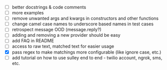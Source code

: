 - [ ] better docstrings & code comments
- [ ] more examples
- [ ] remove unwanted args and kwargs in constructors and other functions
- [ ] change camel case names to underscore based names in test cases
- [ ] retrospect message OOD (message.reply?)
- [ ] adding and removing a new provider should be easy
- [ ] add FAQ in README
- [ ] access to raw text, matched text for easier usage
- [x] pass regex to make matchings more configurable (like ignore case, etc.)
- [ ] add tutorial on how to use sulley end to end - twilio account, ngrok, sms, etc.
